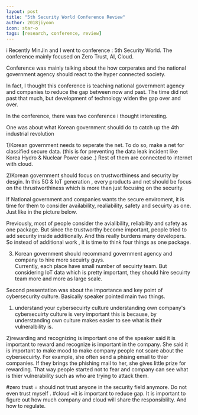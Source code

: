 ```yaml
---
layout: post
title: "5th Security World Conference Review"
author: 2018jiyoon
icon: star-o
tags: [research, conference, review]
---
```

i
Recently MinJin and I went to conference : 5th Security World. 
The conference mainly focused on Zero Trust, AI, Cloud. 

Conference was mainly talking about the how corperates and the national government agency should react to the hyper connected society. 

In fact, I thought this conference is teaching national government agency and companies to reduce the gap between now and past. The time did not past that much, but development of technology widen the gap over and over. 

In the conference,  there was two conference i thought interesting. 

One was about what Korean government should do to catch up the 4th industrial revolution 

1)Korean government needs to seperate the net. 
To do so, make a net for classified secure data. (this is for preventing the data leak incident like Korea Hydro & Nuclear Power case .)
Rest of them are connected to internet with cloud. 

2)Korean government should focus on trustworthiness and security by desgin. 
In this 5G & IoT generation , every products and net should be focus on the thrustworthiness which is more than just focusing on the security. 

If National government and companies wants the secure enviroment, it is time for them to consider availability, realiability, safety and secuirty as one. Just like in the picture below. 

Previously, most of people consider the avialibility, reliability and safety as one package. But since the trustworthy become important, people tried to add security inside additionally. And this really burdens many developers. So instead of additional work , it is time to think four things as one package. 

3) Korean government should recommand government agency and company to hire more secuirty guys.  
Currently, each place have small number of secuirty team. But considering IoT data which is pretty important, they should hire secuirty team more and more as large scale. 

Second presentation was about the importance and key point of cybersecurity culture. 
Basically speaker pointed main two things. 

1) understand your cybersecuirty culture 
understanding own company's cybersecuirty culture is very important 
this is because, by understanding own culture makes easier to see what is their vulneralbility is. 

2)rewarding and recognizing is important
one of the speaker said it is important to reward and recognize is important in the company. 
She said it is important to make mood to make company people not scare about the cybersecuirty. 
For example, she often send a phising email to thier companies. If they brings the phishing mail to her, she gives 
little prize for rewarding. That way people started not to fear and company can see what is thier vulnerability such as 
who are trying to attack them. 

#zero trust = should not trust anyone in the security field anymore. Do not even trust myself . 
#cloud =it is important to reduce gap. It is important to figure out how much company and cloud will share the responsiblilty. And how to regulate.
